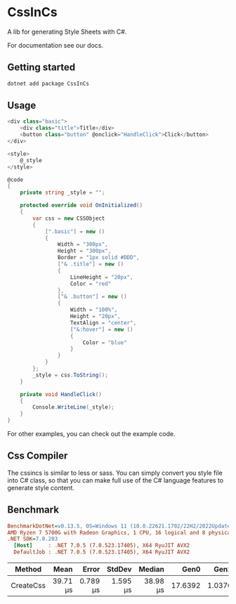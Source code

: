 # CssInCs

A lib for generating Style Sheets with C#.

For documentation see our docs.

## Getting started
```sh
dotnet add package CssInCs
```

## Usage
```csharp
<div class="basic">
    <div class="title">Title</div>
    <button class="button" @onclick="HandleClick">Click</button>
</div>

<style>
    @_style
</style>

@code
{
    private string _style = "";

    protected override void OnInitialized()
    {
        var css = new CSSObject
        {
            [".basic"] = new ()
            {
                Width = "300px",
                Height = "300px",
                Border = "1px solid #DDD",
                ["& .title"] = new ()
                {
                    LineHeight = "20px",
                    Color = "red"
                },
                ["& .button"] = new ()
                {
                    Width = "100%",
                    Height = "20px",
                    TextAlign = "center",
                    ["&:hover"] = new ()
                    {
                        Color = "blue"
                    }
                }
            }
        };
        _style = css.ToString();
    }

    private void HandleClick()
    {
        Console.WriteLine(_style);
    }
}
```

For other examples, you can check out the example code.

## Css Compiler
The cssincs is similar to less or sass. You can simply convert you style file into C# class, so that you can make full use of the C# language features to generate style content.

## Benchmark
``` ini
BenchmarkDotNet=v0.13.5, OS=Windows 11 (10.0.22621.1702/22H2/2022Update/SunValley2)
AMD Ryzen 7 5700G with Radeon Graphics, 1 CPU, 16 logical and 8 physical cores
.NET SDK=7.0.203
  [Host]     : .NET 7.0.5 (7.0.523.17405), X64 RyuJIT AVX2
  DefaultJob : .NET 7.0.5 (7.0.523.17405), X64 RyuJIT AVX2
```
|    Method |     Mean |    Error |   StdDev |   Median |    Gen0 |   Gen1 | Allocated |
|---------- |---------:|---------:|---------:|---------:|--------:|-------:|----------:|
| CreateCss | 39.71 μs | 0.789 μs | 1.595 μs | 38.98 μs | 17.6392 | 1.0376 | 144.29 KB |
